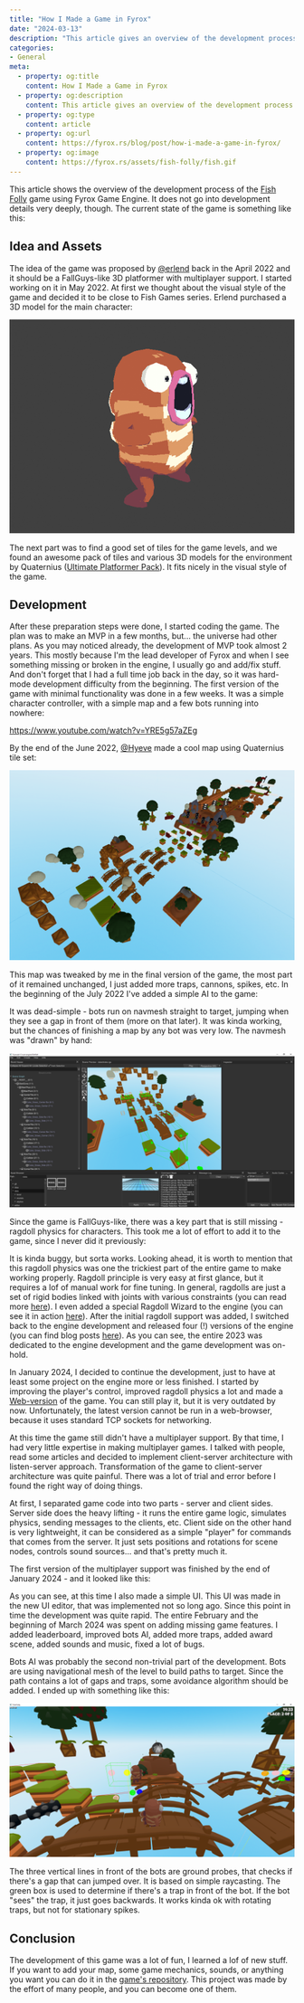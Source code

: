 ```yaml
---
title: "How I Made a Game in Fyrox"
date: "2024-03-13"
description: "This article gives an overview of the development process of Fish Folly game."
categories: 
- General
meta:
  - property: og:title
    content: How I Made a Game in Fyrox
  - property: og:description
    content: This article gives an overview of the development process of Fish Folly game.
  - property: og:type
    content: article
  - property: og:url
    content: https://fyrox.rs/blog/post/how-i-made-a-game-in-fyrox/
  - property: og:image
    content: https://fyrox.rs/assets/fish-folly/fish.gif
---
```


This article shows the overview of the development process of the [Fish Folly](https://github.com/mrDIMAS/FishFolly) 
game using Fyrox Game Engine. It does not go into development details very deeply, though. The current state of the game is 
something like this:

<YtVideo url="https://www.youtube.com/embed/mxcSnWft0gQ" />

## Idea and Assets

The idea of the game was proposed by [@erlend](https://github.com/erlend) back in the April 2022 and it should be a FallGuys-like 3D 
platformer with multiplayer support. I started working on it in May 2022. At first we thought about the visual style of the game 
and decided it to be close to Fish Games series. Erlend purchased a 3D model for the main character:

![fish](/assets/fish-folly/fish.gif)

The next part was to find a good set of tiles for the game levels, and we found an awesome pack of tiles and various 3D models for
the environment by Quaternius ([Ultimate Platformer Pack](https://quaternius.itch.io/ultimate-platformer-pack)). It fits nicely in the
visual style of the game.

## Development

After these preparation steps were done, I started coding the game. The plan was to make an MVP in a few months, but... the universe had
other plans. As you may noticed already, the development of MVP took almost 2 years. This mostly because I'm the lead developer of 
Fyrox and when I see something missing or broken in the engine, I usually go and add/fix stuff. And don't forget that I had a full
time job back in the day, so it was hard-mode development difficulty from the beginning. The first version of the game with 
minimal functionality was done in a few weeks. It was a simple character controller, with a simple map and a few bots running into
nowhere:

<YtVideo url="https://www.youtube.com/embed/DrugAFKi-GQ" />

https://www.youtube.com/watch?v=YRE5g57aZEg

By the end of the June 2022, [@Hyeve](https://github.com/Hyeve-jrs) made a cool map using Quaternius tile set:

![fish](/assets/fish-folly/map.png)

This map was tweaked by me in the final version of the game, the most part of it remained unchanged, I just added more traps, cannons,
spikes, etc. In the beginning of the July 2022 I've added a simple AI to the game:

<YtVideo url="https://www.youtube.com/embed/YRE5g57aZEg" />

It was dead-simple - bots run on navmesh straight to target, jumping when they see a gap in front of them (more on that later). It was 
kinda working, but the chances of finishing a map by any bot was very low. The navmesh was "drawn" by hand:

![navmesh](/assets/fish-folly/navmesh.webp)

Since the game is FallGuys-like, there was a key part that is still missing - ragdoll physics for characters. This took me a lot of 
effort to add it to the game, since I never did it previously:

<YtVideo url="https://www.youtube.com/embed/RuoLInE34dM" />

It is kinda buggy, but sorta works. Looking ahead, it is worth to mention that this ragdoll physics was one the trickiest part of the
entire game to make working properly. Ragdoll principle is very easy at first glance, but it requires a lof of manual work for fine 
tuning. In general, ragdolls are just a set of rigid bodies linked with joints with various constraints (you can read more 
[here](https://fyrox-book.github.io/physics/ragdoll.html)). I even added a special Ragdoll Wizard to the engine (you can see it in action 
[here](https://www.youtube.com/watch?v=TxSlqGhCxYc)). After the initial ragdoll support was added, I switched back to the engine development and 
released four (!) versions of the engine (you can find blog posts [here](https://fyrox.rs/blog/)). As you can see, the entire 2023 was
dedicated to the engine development and the game development was on-hold. 

In January 2024, I decided to continue the development, just to have at least some project on the engine more or less finished. I started
by improving the player's control, improved ragdoll physics a lot and made a [Web-version](https://fyrox.rs/assets/demo/fish_folly/index.html) 
of the game. You can still play it, but it is very outdated by now. Unfortunately, the latest version cannot be run in a web-browser,
because it uses standard TCP sockets for networking. 

At this time the game still didn't have a multiplayer support. By that time, I had very little expertise in making multiplayer games.
I talked with people, read some articles and decided to implement client-server architecture with listen-server approach. Transformation
of the game to client-server architecture was quite painful. There was a lot of trial and error before I found the right way of doing 
things. 

At first, I separated game code into two parts - server and client sides. Server side does the heavy lifting - it runs the entire
game logic, simulates physics, sending messages to the clients, etc. Client side on the other hand is very lightweight, it can be considered
as a simple "player" for commands that comes from the server. It just sets positions and rotations for scene nodes, controls sound sources... 
and that's pretty much it. 

The first version of the multiplayer support was finished by the end of January 2024 - and it looked like this:

<YtVideo url="https://www.youtube.com/embed/b8Fs9fF6AJ8" />

As you can see, at this time I also made a simple UI. This UI was made in the new UI editor, that was implemented not so long ago. Since
this point in time the development was quite rapid. The entire February and the beginning of March 2024 was spent on adding missing game 
features. I added leaderboard, improved bots AI, added more traps, added award scene, added sounds and music, fixed a lot of bugs. 

Bots AI was probably the second non-trivial part of the development. Bots are using navigational mesh of the level to build paths to target.
Since the path contains a lot of gaps and traps, some avoidance algorithm should be added. I ended up with something like this:

![bots ai](/assets/fish-folly/bots_ai.png)

The three vertical lines in front of the bots are ground probes, that checks if there's a gap that can jumped over. It is based on simple
raycasting. The green box is used to determine if there's a trap in front of the bot. If the bot "sees" the trap, it just goes backwards. 
It works kinda ok with rotating traps, but not for stationary spikes.

## Conclusion

The development of this game was a lot of fun, I learned a lof of new stuff. If you want to add your map, some game mechanics, sounds, or
anything you want you can do it in the [game's repository](https://github.com/mrDIMAS/FishFolly). This project was made by the effort of
many people, and you can become one of them.